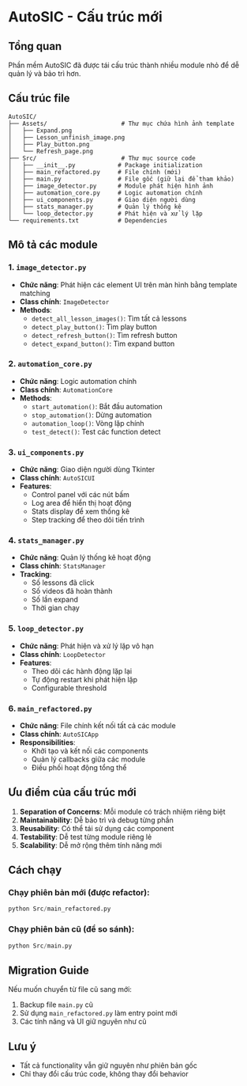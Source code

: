 # AutoSIC - Cấu trúc mới

## Tổng quan
Phần mềm AutoSIC đã được tái cấu trúc thành nhiều module nhỏ để dễ quản lý và bảo trì hơn.

## Cấu trúc file

```
AutoSIC/
├── Assets/                     # Thư mục chứa hình ảnh template
│   ├── Expand.png
│   ├── Lesson_unfinish_image.png
│   ├── Play_button.png
│   └── Refresh_page.png
├── Src/                        # Thư mục source code
│   ├── __init__.py            # Package initialization
│   ├── main_refactored.py     # File chính (mới)
│   ├── main.py                # File gốc (giữ lại để tham khảo)
│   ├── image_detector.py      # Module phát hiện hình ảnh
│   ├── automation_core.py     # Logic automation chính
│   ├── ui_components.py       # Giao diện người dùng
│   ├── stats_manager.py       # Quản lý thống kê
│   └── loop_detector.py       # Phát hiện và xử lý lặp
└── requirements.txt           # Dependencies
```

## Mô tả các module

### 1. `image_detector.py`
- **Chức năng**: Phát hiện các element UI trên màn hình bằng template matching
- **Class chính**: `ImageDetector`
- **Methods**:
  - `detect_all_lesson_images()`: Tìm tất cả lessons
  - `detect_play_button()`: Tìm play button
  - `detect_refresh_button()`: Tìm refresh button
  - `detect_expand_button()`: Tìm expand button

### 2. `automation_core.py`
- **Chức năng**: Logic automation chính
- **Class chính**: `AutomationCore`
- **Methods**:
  - `start_automation()`: Bắt đầu automation
  - `stop_automation()`: Dừng automation
  - `automation_loop()`: Vòng lặp chính
  - `test_detect()`: Test các function detect

### 3. `ui_components.py`
- **Chức năng**: Giao diện người dùng Tkinter
- **Class chính**: `AutoSICUI`
- **Features**:
  - Control panel với các nút bấm
  - Log area để hiển thị hoạt động
  - Stats display để xem thống kê
  - Step tracking để theo dõi tiến trình

### 4. `stats_manager.py`
- **Chức năng**: Quản lý thống kê hoạt động
- **Class chính**: `StatsManager`
- **Tracking**:
  - Số lessons đã click
  - Số videos đã hoàn thành
  - Số lần expand
  - Thời gian chạy

### 5. `loop_detector.py`
- **Chức năng**: Phát hiện và xử lý lặp vô hạn
- **Class chính**: `LoopDetector`
- **Features**:
  - Theo dõi các hành động lặp lại
  - Tự động restart khi phát hiện lặp
  - Configurable threshold

### 6. `main_refactored.py`
- **Chức năng**: File chính kết nối tất cả các module
- **Class chính**: `AutoSICApp`
- **Responsibilities**:
  - Khởi tạo và kết nối các components
  - Quản lý callbacks giữa các module
  - Điều phối hoạt động tổng thể

## Ưu điểm của cấu trúc mới

1. **Separation of Concerns**: Mỗi module có trách nhiệm riêng biệt
2. **Maintainability**: Dễ bảo trì và debug từng phần
3. **Reusability**: Có thể tái sử dụng các component
4. **Testability**: Dễ test từng module riêng lẻ
5. **Scalability**: Dễ mở rộng thêm tính năng mới

## Cách chạy

### Chạy phiên bản mới (được refactor):
```python
python Src/main_refactored.py
```

### Chạy phiên bản cũ (để so sánh):
```python
python Src/main.py
```

## Migration Guide

Nếu muốn chuyển từ file cũ sang mới:
1. Backup file `main.py` cũ
2. Sử dụng `main_refactored.py` làm entry point mới
3. Các tính năng và UI giữ nguyên như cũ

## Lưu ý

- Tất cả functionality vẫn giữ nguyên như phiên bản gốc
- Chỉ thay đổi cấu trúc code, không thay đổi behavior
